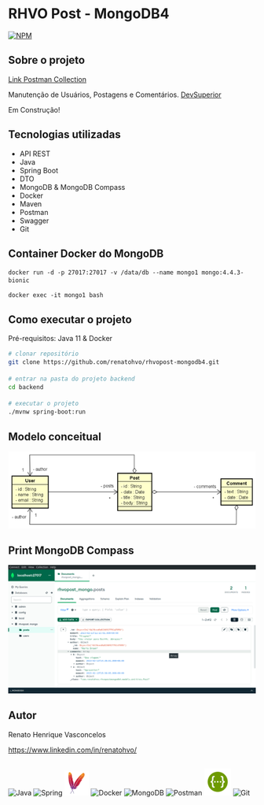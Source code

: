 # RHVO Post - MongoDB4
[![NPM](https://img.shields.io/npm/l/react)](https://github.com/renatohvo/rhvopost-mongodb4/blob/main/LICENSE) 

## Sobre o projeto
[Link Postman Collection](https://elements.getpostman.com/redirect?entityId=21956516-8e69ba20-0dc5-4306-9f08-1e704a40b20e&entityType=collection "Link Postman Collection")

Manutenção de Usuários, Postagens e Comentários. [DevSuperior](https://github.com/devsuperior/nosql "https://github.com/devsuperior/nosql")

Em Construção!

## Tecnologias utilizadas

- API REST
- Java
- Spring Boot
- DTO
- MongoDB & MongoDB Compass
- Docker
- Maven
- Postman
- Swagger
- Git

## Container Docker do MongoDB

```
docker run -d -p 27017:27017 -v /data/db --name mongo1 mongo:4.4.3-bionic
```
```
docker exec -it mongo1 bash
```

## Como executar o projeto

Pré-requisitos: Java 11 & Docker

```bash
# clonar repositório
git clone https://github.com/renatohvo/rhvopost-mongodb4.git

# entrar na pasta do projeto backend
cd backend

# executar o projeto
./mvnw spring-boot:run
```

## Modelo conceitual
![Modelo Conceitual](https://github.com/renatohvo/assets/raw/main/rhvopost-mongodb4/modeloconceitual-rhvopost-mongodb4.png)

## Print MongoDB Compass
![MongoDB Compass](https://github.com/renatohvo/assets/raw/main/rhvopost-mongodb4/print-rhvopost-mongodb4.png)

## Autor

Renato Henrique Vasconcelos

https://www.linkedin.com/in/renatohvo/

## 

<div display: inline-block>
    <img src="https://cdn.jsdelivr.net/gh/devicons/devicon/icons/java/java-original.svg" alt="Java" width="50" heigth="50" />
    <img src="https://cdn.jsdelivr.net/gh/devicons/devicon/icons/spring/spring-original.svg" alt="Spring" width="50" heigth="50" />
    <img src="https://raw.githubusercontent.com/vscode-icons/vscode-icons/63a4a33b35b50d243716d03b95a955e49db97662/icons/file_type_maven.svg" alt="Maven" width="50" heigth="50" />
    <img src="https://cdn.jsdelivr.net/gh/devicons/devicon/icons/docker/docker-plain.svg" alt="Docker" width="55" heigth="55" />
    <img src="https://cdn.jsdelivr.net/gh/devicons/devicon/icons/mongodb/mongodb-original.svg" alt="MongoDB" width="50" height="50" />
    <img src="https://www.vectorlogo.zone/logos/getpostman/getpostman-icon.svg" alt="Postman" width="50" height="50" />
    <img src="https://raw.githubusercontent.com/vscode-icons/vscode-icons/63a4a33b35b50d243716d03b95a955e49db97662/icons/file_type_swagger.svg" alt="Swagger" alt="Swagger" width="55" heigth="55" />
    <img src="https://cdn.jsdelivr.net/gh/devicons/devicon/icons/git/git-plain.svg" alt="Git" width="50" heigth="50" />
</div>
